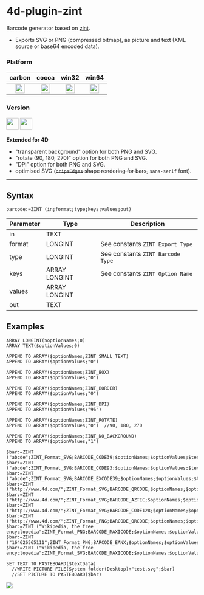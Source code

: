 # 4d-plugin-zint
Barcode generator based on [zint](https://zint.github.io).

* Exports SVG or PNG (compressed bitmap), as picture and text (XML source or base64 encoded data).

### Platform

| carbon | cocoa | win32 | win64 |
|:------:|:-----:|:---------:|:---------:|
|<img src="https://cloud.githubusercontent.com/assets/1725068/22371562/1b091f0a-e4db-11e6-8458-8653954a7cce.png" width="24" height="24" />|<img src="https://cloud.githubusercontent.com/assets/1725068/22371562/1b091f0a-e4db-11e6-8458-8653954a7cce.png" width="24" height="24" />|<img src="https://cloud.githubusercontent.com/assets/1725068/22371562/1b091f0a-e4db-11e6-8458-8653954a7cce.png" width="24" height="24" />|<img src="https://cloud.githubusercontent.com/assets/1725068/22371562/1b091f0a-e4db-11e6-8458-8653954a7cce.png" width="24" height="24" />|

### Version

<img src="https://cloud.githubusercontent.com/assets/1725068/18940649/21945000-8645-11e6-86ed-4a0f800e5a73.png" width="32" height="32" /> <img src="https://cloud.githubusercontent.com/assets/1725068/18940648/2192ddba-8645-11e6-864d-6d5692d55717.png" width="32" height="32" />

**Extended for 4D**

* "transparent background" option for both PNG and SVG.
* "rotate (90, 180, 270)" option for both PNG and SVG.
* "DPI" option for both PNG and SVG.
* optimised SVG (~~``cripsEdges`` shape rendering for bars,~~ ``sans-serif`` font).

---

## Syntax

```
barcode:=ZINT (in;format;type;keys;values;out)
```

Parameter|Type|Description
------------|------------|----
in|TEXT|
format|LONGINT|See constants ``ZINT Export Type``
type|LONGINT|See constants ``ZINT Barcode Type``
keys|ARRAY LONGINT|See constants ``ZINT Option Name``
values|ARRAY LONGINT|
out|TEXT|

## Examples

```
ARRAY LONGINT($optionNames;0)
ARRAY TEXT($optionValues;0)

APPEND TO ARRAY($optionNames;ZINT_SMALL_TEXT)
APPEND TO ARRAY($optionValues;"0")

APPEND TO ARRAY($optionNames;ZINT_BOX)
APPEND TO ARRAY($optionValues;"0")

APPEND TO ARRAY($optionNames;ZINT_BORDER)
APPEND TO ARRAY($optionValues;"0")

APPEND TO ARRAY($optionNames;ZINT_DPI) 
APPEND TO ARRAY($optionValues;"96")

APPEND TO ARRAY($optionNames;ZINT_ROTATE)  
APPEND TO ARRAY($optionValues;"0")  //90, 180, 270

APPEND TO ARRAY($optionNames;ZINT_NO_BACKGROUND)
APPEND TO ARRAY($optionValues;"1")

$bar:=ZINT ("abcde";ZINT_Format_SVG;BARCODE_CODE39;$optionNames;$optionValues;$textData)
$bar:=ZINT ("abcde";ZINT_Format_SVG;BARCODE_CODE93;$optionNames;$optionValues;$textData)
$bar:=ZINT ("abcde";ZINT_Format_SVG;BARCODE_EXCODE39;$optionNames;$optionValues;$textData)
$bar:=ZINT ("http://www.4d.com/";ZINT_Format_SVG;BARCODE_QRCODE;$optionNames;$optionValues;$textData)
$bar:=ZINT ("http://www.4d.com/";ZINT_Format_SVG;BARCODE_AZTEC;$optionNames;$optionValues;$textData)
$bar:=ZINT ("http://www.4d.com/";ZINT_Format_SVG;BARCODE_CODE128;$optionNames;$optionValues;$textData)
$bar:=ZINT ("http://www.4d.com/";ZINT_Format_PNG;BARCODE_QRCODE;$optionNames;$optionValues;$textData)
$bar:=ZINT ("Wikipedia, the free encyclopedia";ZINT_Format_PNG;BARCODE_MAXICODE;$optionNames;$optionValues;$textData)
$bar:=ZINT ("164626565111";ZINT_Format_PNG;BARCODE_EANX;$optionNames;$optionValues;$textData)
$bar:=ZINT ("Wikipedia, the free encyclopedia";ZINT_Format_SVG;BARCODE_MAXICODE;$optionNames;$optionValues;$textData)

SET TEXT TO PASTEBOARD($textData)
  //WRITE PICTURE FILE(System folder(Desktop)+"test.svg";$bar)
  //SET PICTURE TO PASTEBOARD($bar)
```

![](https://cloud.githubusercontent.com/assets/1725068/14666616/9294b6a0-0715-11e6-9323-6b1934e37b38.png)

